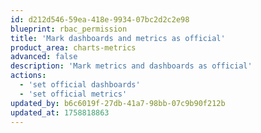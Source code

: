 ```yaml
---
id: d212d546-59ea-418e-9934-07bc2d2c2e98
blueprint: rbac_permission
title: 'Mark dashboards and metrics as official'
product_area: charts-metrics
advanced: false
description: 'Mark metrics and dashboards as official'
actions:
  - 'set official dashboards'
  - 'set official metrics'
updated_by: b6c6019f-27db-41a7-98bb-07c9b90f212b
updated_at: 1758818863
---
```

